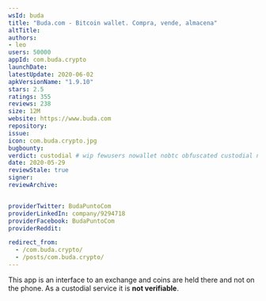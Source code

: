 ```yaml
---
wsId: buda
title: "Buda.com - Bitcoin wallet. Compra, vende, almacena"
altTitle: 
authors:
- leo
users: 50000
appId: com.buda.crypto
launchDate: 
latestUpdate: 2020-06-02
apkVersionName: "1.9.10"
stars: 2.5
ratings: 355
reviews: 238
size: 12M
website: https://www.buda.com
repository: 
issue: 
icon: com.buda.crypto.jpg
bugbounty: 
verdict: custodial # wip fewusers nowallet nobtc obfuscated custodial nosource nonverifiable reproducible bounty defunct
date: 2020-05-29
reviewStale: true
signer: 
reviewArchive:


providerTwitter: BudaPuntoCom
providerLinkedIn: company/9294718
providerFacebook: BudaPuntoCom
providerReddit: 

redirect_from:
  - /com.buda.crypto/
  - /posts/com.buda.crypto/
---
```



This app is an interface to an exchange and coins are held there and not on the
phone. As a custodial service it is **not verifiable**.
